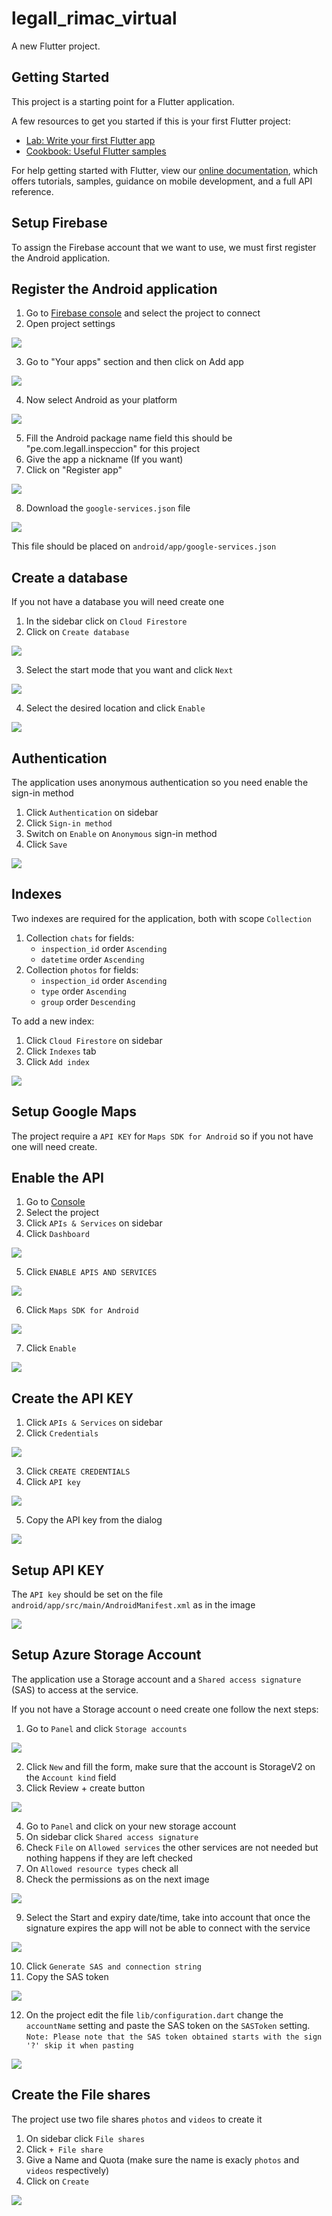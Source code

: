 # legall_rimac_virtual

A new Flutter project.

## Getting Started

This project is a starting point for a Flutter application.

A few resources to get you started if this is your first Flutter project:

- [Lab: Write your first Flutter app](https://flutter.dev/docs/get-started/codelab)
- [Cookbook: Useful Flutter samples](https://flutter.dev/docs/cookbook)

For help getting started with Flutter, view our
[online documentation](https://flutter.dev/docs), which offers tutorials,
samples, guidance on mobile development, and a full API reference.

## Setup Firebase

To assign the Firebase account that we want to use, we must first register the Android application.

## Register the Android application
1. Go to [Firebase console](https://console.firebase.google.com/) and select the project to connect
2. Open project settings

![](.README_images/4b3d69d.png)

3. Go to "Your apps" section and then click on Add app

![](.README_images/d0d8d15.png)

4. Now select Android as your platform

![](.README_images/75b92a4.png)

5. Fill the Android package name field this should be "pe.com.legall.inspeccion" for this project
6. Give the app a nickname (If you want)
7. Click on "Register app"

![](.README_images/570322a.png)

8. Download the `google-services.json` file

![](.README_images/0ad5ecc.png)

This file should be placed on `android/app/google-services.json`

## Create a database
If you not have a database you will need create one

1. In the sidebar click on `Cloud Firestore`
2. Click on `Create database`

![](.README_images/268d5f2.png)

3. Select the start mode that you want and click `Next`

![](.README_images/68764fe.png)

4. Select the desired location and click `Enable`

![](.README_images/4023314.png)


## Authentication
The application uses anonymous authentication so you need enable the sign-in method

1. Click `Authentication` on sidebar
2. Click `Sign-in method`
3. Switch on `Enable` on `Anonymous` sign-in method
4. Click `Save`

![](.README_images/09b0191.png)

## Indexes
Two indexes are required for the application, both with scope `Collection`

1. Collection `chats` for fields:
    - `inspection_id` order `Ascending`
    - `datetime` order `Ascending`
2. Collection `photos` for fields:
    - `inspection_id` order `Ascending`
    - `type` order `Ascending`
    - `group` order `Descending`

To add a new index:

1. Click `Cloud Firestore` on sidebar
2. Click `Indexes` tab
3. Click `Add index`

![](.README_images/e8d0dbc.png)


## Setup Google Maps

The project require a `API KEY` for `Maps SDK for Android` so if you not have one will need create.

## Enable the API
1. Go to [Console](https://console.cloud.google.com/)
2. Select the project
3. Click `APIs & Services` on sidebar
4. Click `Dashboard`

![](.README_images/b7ad0ba.png)

5. Click `ENABLE APIS AND SERVICES`

![](.README_images/a35a41e.png)

6. Click `Maps SDK for Android`

![](.README_images/f51dff4.png)

7. Click `Enable`

![](.README_images/6337e37.png)

## Create the API KEY

1. Click `APIs & Services` on sidebar
2. Click `Credentials`

![](.README_images/1aeebce.png)

3. Click `CREATE CREDENTIALS`
4. Click `API key`

![](.README_images/6a1d80b.png)

5. Copy the API key from the dialog

![](.README_images/4a7cdf4.png)

## Setup API KEY

The `API key` should be set on the file `android/app/src/main/AndroidManifest.xml` as in the image

![](.README_images/1aac873.png)

## Setup Azure Storage Account

The application use a Storage account and a `Shared access signature` (SAS) to access at the service.

If you not have a Storage account o need create one follow the next steps:

1. Go to `Panel` and click `Storage accounts`

![](.README_images/c5f272e.png)

2. Click `New` and fill the form, make sure that the account is StorageV2 on the `Account kind` field
3. Click Review + create button

![](.README_images/a2789d3.png)

4. Go to `Panel` and click on your new storage account
5. On sidebar click `Shared access signature`
6. Check `File` on `Allowed services` the other services are not needed but nothing happens if they are left checked
7. On `Allowed resource types` check all
8. Check the permissions as on the next image

![](.README_images/22e321d.png)

9. Select the Start and expiry date/time, take into account that once the signature expires the app will not be able to connect with the service

![](.README_images/d9135b1.png)

10. Click `Generate SAS and connection string`
11. Copy the SAS token

![](.README_images/0deccb4.png)

12. On the project edit the file `lib/configuration.dart` change the `accountName` setting and paste the SAS token on the `SASToken` setting.
`Note: Please note that the SAS token obtained starts with the sign '?' skip it when pasting`

![](.README_images/908b3c6.png)

## Create the File shares
The project use two file shares `photos` and `videos` to create it

1. On sidebar click `File shares`
2. Click `+ File share`
3. Give a Name and Quota (make sure the name is exacly `photos` and `videos` respectively)
4. Click on `Create`

![](.README_images/5714078.png)





